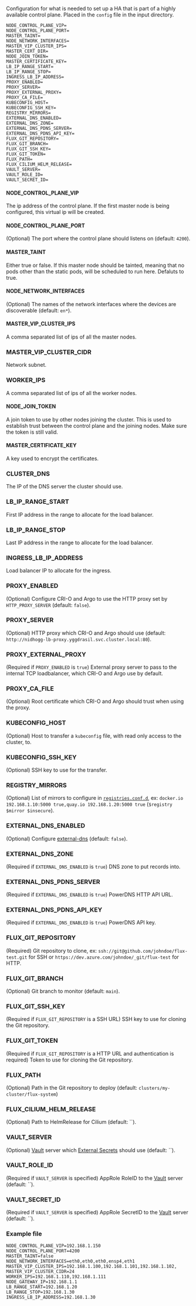 Configuration for what is needed to set up a HA that is part of a highly available control plane. Placed in the `config` file in the input directory.
```
NODE_CONTROL_PLANE_VIP=
NODE_CONTROL_PLANE_PORT=
MASTER_TAINT=
NODE_NETWORK_INTERFACES=
MASTER_VIP_CLUSTER_IPS=
MASTER_CERT_DIR=
NODE_JOIN_TOKEN=
MASTER_CERTIFICATE_KEY=
LB_IP_RANGE_START=
LB_IP_RANGE_STOP=
INGRESS_LB_IP_ADDRESS=
PROXY_ENABLED=
PROXY_SERVER=
PROXY_EXTERNAL_PROXY=
PROXY_CA_FILE=
KUBECONFIG_HOST=
KUBECONFIG_SSH_KEY=
REGISTRY_MIRRORS=
EXTERNAL_DNS_ENABLED=
EXTERNAL_DNS_ZONE=
EXTERNAL_DNS_PDNS_SERVER=
EXTERNAL_DNS_PDNS_API_KEY=
FLUX_GIT_REPOSITORY=
FLUX_GIT_BRANCH=
FLUX_GIT_SSH_KEY=
FLUX_GIT_TOKEN=
FLUX_PATH=
FLUX_CILIUM_HELM_RELEASE=
VAULT_SERVER=
VAULT_ROLE_ID=
VAULT_SECRET_ID=
```

#### NODE_CONTROL_PLANE_VIP
The ip address of the control plane. If the first master node is being configured, this virtual ip will be created. 

#### NODE_CONTROL_PLANE_PORT
(Optional) The port where the control plane should listens on (default: `4200`).

#### MASTER_TAINT
Either true or false. If this master node should be tainted, meaning that no pods other than the static pods, will be scheduled to run here. Defaluts to true.

#### NODE_NETWORK_INTERFACES
(Optional) The names of the network interfaces where the devices are discoverable (default: `en*`).

#### MASTER_VIP_CLUSTER_IPS
A comma separated list of ips of all the master nodes.

### MASTER_VIP_CLUSTER_CIDR
Network subnet.

### WORKER_IPS 
A comma separated list of ips of all the worker nodes.

#### NODE_JOIN_TOKEN
A join token to use by other nodes joining the cluster. This is used to establish trust between the control plane and the joining nodes. Make sure the token is still valid.

#### MASTER_CERTIFICATE_KEY
A key used to encrypt the certificates.

### CLUSTER_DNS
The IP of the DNS server the cluster should use.

### LB_IP_RANGE_START
First IP address in the range to allocate for the load balancer.

### LB_IP_RANGE_STOP
Last IP address in the range to allocate for the load balancer.

### INGRESS_LB_IP_ADDRESS
Load balancer IP to allocate for the ingress.

### PROXY_ENABLED
(Optional) Configure CRI-O and Argo to use the HTTP proxy set by `HTTP_PROXY_SERVER` (default: `false`).

### PROXY_SERVER
(Optional) HTTP proxy which CRI-O and Argo should use (default: `http://nidhogg-lb-proxy.yggdrasil.svc.cluster.local:80`).

### PROXY_EXTERNAL_PROXY
(Required if `PROXY_ENABLED` is `true`) External proxy server to pass to the internal TCP loadbalancer, which CRI-O and Argo use by default.

### PROXY_CA_FILE
(Optional) Root certificate which CRI-O and Argo should trust when using the proxy.

### KUBECONFIG_HOST
(Optional) Host to transfer a `kubeconfig` file, with read only access to the cluster, to.

### KUBECONFIG_SSH_KEY
(Optional) SSH key to use for the transfer.

### REGISTRY_MIRRORS
(Optional) List of mirrors to configure in [`registries.conf.d`](https://github.com/containers/image/blob/70982d037a7a006fd3806dfb0882840aac2e2259/docs/containers-registries.conf.d.5.md), ex: `docker.io 192.168.1.10:5000 true,quay.io 192.168.1.20:5000 true` (`$registry $mirror $insecure`).

### EXTERNAL_DNS_ENABLED
(Optional) Configure [external-dns](https://github.com/kubernetes-sigs/external-dns) (default: `false`).

### EXTERNAL_DNS_ZONE
(Required if `EXTERNAL_DNS_ENABLED` is `true`) DNS zone to put records into.

### EXTERNAL_DNS_PDNS_SERVER
(Required if `EXTERNAL_DNS_ENABLED` is `true`) PowerDNS HTTP API URL.

### EXTERNAL_DNS_PDNS_API_KEY
(Required if `EXTERNAL_DNS_ENABLED` is `true`) PowerDNS API key.

### FLUX_GIT_REPOSITORY
(Required) Git repository to clone, ex: `ssh://git@github.com/johndoe/flux-test.git` for SSH or `https://dev.azure.com/johndoe/_git/flux-test` for HTTP.

### FLUX_GIT_BRANCH
(Optional) Git branch to monitor (default: `main`).

### FLUX_GIT_SSH_KEY
(Required if `FLUX_GIT_REPOSITORY` is a SSH URL) SSH key to use for cloning the Git repository.

### FLUX_GIT_TOKEN
(Required if `FLUX_GIT_REPOSITORY` is a HTTP URL and authentication is required) Token to use for cloning the Git repository.

### FLUX_PATH
(Optional) Path in the Git repository to deploy (default: `clusters/my-cluster/flux-system`)

### FLUX_CILIUM_HELM_RELEASE
(Optional) Path to HelmRelease for Cilium (default: ``).

### VAULT_SERVER
(Optional) [Vault](https://www.vaultproject.io/) server which [External Secrets](https://external-secrets.io) should use (default: ``).

### VAULT_ROLE_ID
(Required if `VAULT_SERVER` is specified) AppRole RoleID to the [Vault](https://www.vaultproject.io/) server (default: ``).

### VAULT_SECRET_ID
(Required if `VAULT_SERVER` is specified) AppRole SecretID to the [Vault](https://www.vaultproject.io/) server (default: ``).

### Example file
```
NODE_CONTROL_PLANE_VIP=192.168.1.150
NODE_CONTROL_PLANE_PORT=4200
MASTER_TAINT=false
NODE_NETWORK_INTERFACES=eth0,eth0,eth0,ensp4,eth1
MASTER_VIP_CLUSTER_IPS=192.168.1.100,192.168.1.101,192.168.1.102,
MASTER_VIP_CLUSTER_CIDR=24
WORKER_IPS=192.168.1.110,192.168.1.111
NODE_GATEWAY_IP=192.168.1.1
LB_RANGE_START=192.168.1.20
LB_RANGE_STOP=192.168.1.30
INGRESS_LB_IP_ADDRESS=192.168.1.30
```
